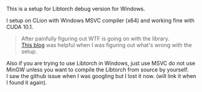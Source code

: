 This is a setup for Libtorch debug version for Windows.

I setup on CLion with Windows MSVC compiler (x64) and working fine with CUDA 10.1.

> After painfully figuring out WTF is going on with the library.  
> [This blog](https://blog.csdn.net/XDH19910113/article/details/110072837) was helpful when I was figuring out what's wrong with the setup.

Also if you are trying to use Libtorch in Windows, just use MSVC do not use MinGW unless you want to compile the Libtorch from source by yourself.  
I saw the github issue when I was googling but I lost it now. (will link it when I found it again).
